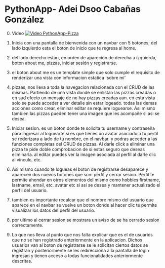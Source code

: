 # PythonApp- Adei Dsoo Cabañas González
0. Video
[![Video PythonApp-Pizza](/media/image/Pythonapp-Pizzas.png)](https://www.loom.com/embed/1c9ec2c9231d4cdab1d88cace0c11f9c?sid=0c2437de-c328-48bf-a7c5-b1c1f7ef73ef)

1. Inicia con una pantalla de bienvenida con un navbar con 5 botones; del lado izquierdo esta el boton de inicio que te regresa al home.
2. del lado derecho estan, en orden de aparecion de derecha a izquierda, boton about me, pizzas, iniciar sesión y registrarse.
3. el boton about me es un template simple que solo cumple el requisito de renderizar una vista con informacion estatica 'sobre mi'
4. pizzas, nos lleva a toda la navegacion relacionada con el CRUD de las mismas. Partiendo de una vista donde se enlistan las pizzas creadas o en sud efecto un mensaje de no hay pizzas creadas aun. en esta vista solo se puede acceder a ver detalle sin estar logeado. todas las demas acciones como crear, eliminar editar se requiere loguearse. Asi mismo tambien las pizzas pueden tener una imagen que les acompañe si asi se desea.
5. Iniciar sesion. es un boton donde te solicita tu username y contraseña para ingresar al loguearte si es que tienes un avatar asociado a tu perfil se rederizara a lado de tu nombre, en el navbar. y podras acceder a las funciones completas del CRUD de pizzas. 
Al darle click a eliminar una pizza te pide doble comprobacion de si estas seguro que deseas eliminarla. al editar  puedes ver la imagen asociada al perfil al darle clic al vinculo, etc.
6. Asi mismo cuando te logueas el boton de registrarse desaparece y aparecen dos nuevos botones que son: perfil y cerrar sesion. Perfil te permite ahondar en otros elementos del mismo como hobbies firstname, lastname, email, etc. avatar etc si asi se desea y mantener actualizado el perfil del usuario. 
7. tambien es importante recalcar que el nombre mismo del usuario que aparece en el navbar se vuelve un boton donde al hacer clic te permite visualizar los datos del perfil del usuario. 
8. por ultimo al cerrar sesion se mostrara un aviso de se ha cerrado sesion correctamente. 
9. Lo que nos lleva al punto que nos falta explicar que es el de usuarios que no se han registrado anteriormente en la aplicacion. Dichos usuarios van al boton de registrarse se le solicitan ciertos datos se registran y posteriormente se les redirecciona a la pantalla de login ingresan y tienen acceso a todas funcionalidades anteriormente descritas. 
